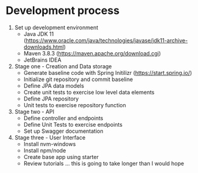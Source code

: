# Development process
1. Set up development environment
    * Java JDK 11 (https://www.oracle.com/java/technologies/javase/jdk11-archive-downloads.html)
    * Maven 3.8.3 (https://maven.apache.org/download.cgi)
    * JetBrains IDEA
2. Stage one - Creation and Data storage
   * Generate baseline code with Spring Initilizr (https://start.spring.io/)
   * Initialize git repository and commit baseline
   * Define JPA data models
   * Create unit tests to exercise low level data elements
   * Define JPA repository
   * Unit tests to exercise repository function
3. Stage two - API
   * Define controller and endpoints
   * Define Unit Tests to exercise endpoints
   * Set up Swagger documentation
4. Stage three - User Interface
   * Install nvm-windows
   * Install npm/node
   * Create base app using starter
   * Review tutorials ... this is going to take longer than I would hope
